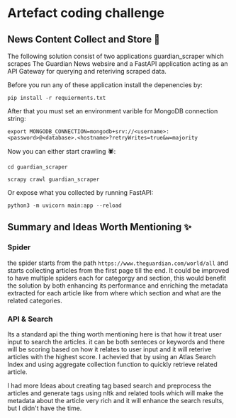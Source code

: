 # Artefact coding challenge
## News Content Collect and Store 📰

The following solution consist of two applications guardian_scraper which scrapes The Guardian News websire and a FastAPI application acting as an API Gateway for querying and reteriving scraped data.

Before you run any of these application install the depenencies by:

`pip install -r requierments.txt`

After that you must set an environment varible for MongoDB connection string:

`export MONGODB_CONNECTION=mongodb+srv://<username>:<password>@<database>.<hostname>?retryWrites=true&w=majority`

Now you can either start crawling 🕷️:

`cd guardian_scraper`

`scrapy crawl guardian_scraper`

Or expose what you collected by running FastAPI:

`python3 -m uvicorn main:app --reload`

## Summary and Ideas Worth Mentioning ✨

### Spider

the spider starts from the path `https://www.theguardian.com/world/all` and starts collecting articles from the first page till the end. It could be improved to have multiple spiders each for categorgy and section, this would benefit the solution by both enhancing its performance and enriching the metadata extracted for each article like from where which section and what are the related categories.

### API & Search 

Its a standard api the thing worth mentioning here is that how it treat user input to search the articles. it can be both senteces or keywords and there will be scoring based on how it relates to user input and it will reterive articles with the highest score. I achevied that by using an Atlas Search Index and using aggregate collection function to quickly retrieve related article. 

I had more Ideas about creating tag based search and preprocess the articles and generate tags using nltk and related tools which will make the metadata about the article very rich and it will enhance the search results, but I didn't have the time.
